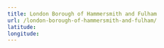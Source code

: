 ```yaml
---
title: London Borough of Hammersmith and Fulham
url: /london-borough-of-hammersmith-and-fulham/
latitude: 
longitude: 
---
```

